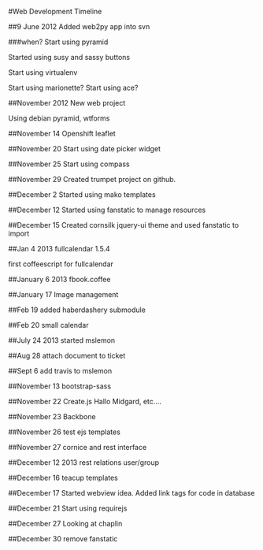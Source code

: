 #Web Development Timeline

##9 June 2012
Added web2py app into svn


###when?
Start using pyramid

Started using susy and sassy buttons

Start using virtualenv

Start using marionette?
Start using ace?



##November 2012
New web project

Using debian pyramid, wtforms

##November 14
Openshift leaflet

##November 20
Start using date picker widget

##November 25
Start using compass


##November 29
Created trumpet project on github.

##December 2
Started using mako templates

##December 12
Started using fanstatic to manage resources

##December 15
Created cornsilk jquery-ui theme and used fanstatic to import

##Jan 4 2013
fullcalendar 1.5.4

first coffeescript for fullcalendar

##January 6 2013
fbook.coffee

##January 17
Image management


##Feb 19
added haberdashery submodule

##Feb 20
small calendar

##July 24 2013
started mslemon

##Aug 28
attach document to ticket

##Sept 6
add travis to mslemon

##November 13
bootstrap-sass


##November 22
Create.js Hallo Midgard, etc....

##November 23
Backbone

##November 26
test ejs templates

##November 27
cornice and rest interface

##December 12 2013
rest relations user/group

##December 16
teacup templates

##December 17
Started webview idea.  Added link tags for code in database

##December 21
Start using requirejs

##December 27
Looking at chaplin

##December 30
remove fanstatic


